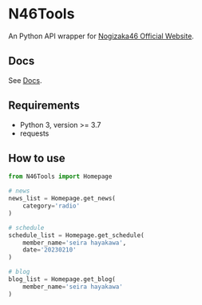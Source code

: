 # N46Tools

An Python API wrapper for [Nogizaka46 Official Website](https://www.nogizaka46.com/).

## Docs

See [Docs](https://github.com/seira-hayakawa-cn/N46Tools/wiki).

## Requirements

- Python 3, version >= 3.7
- requests

## How to use

```python
from N46Tools import Homepage

# news
news_list = Homepage.get_news(
    category='radio'
)

# schedule
schedule_list = Homepage.get_schedule(
    member_name='seira hayakawa',
    date='20230210'
)

# blog
blog_list = Homepage.get_blog(
    member_name='seira hayakawa'
)
```